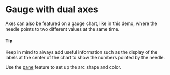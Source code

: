 # Gauge with dual axes
Axes can also be featured on a gauge chart, like in this demo, where the needle points to two different values at the same time. 

#### Tip
Keep in mind to always add useful information such as the display of the labels at the center of the chart to show the numbers pointed by the needle.

Use the [pane](http://api.highcharts.com/highcharts/pane) feature to set up the arc shape and color.
